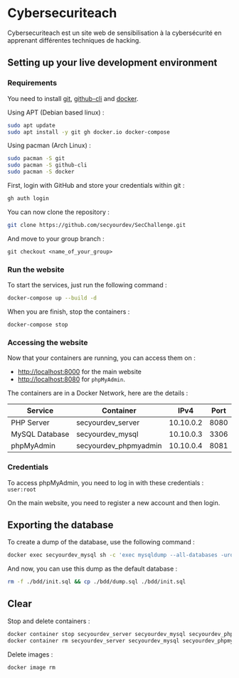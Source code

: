 # Cybersecuriteach

Cybersecuriteach est un site web de sensibilisation à la cybersécurité en apprenant différentes techniques de hacking.

## Setting up your live development environment

### Requirements

You need to install [git](https://git-scm.com/), [github-cli](https://github.com/cli/cli) and [docker](https://www.docker.com/).

Using APT (Debian based linux) :

```bash
sudo apt update
sudo apt install -y git gh docker.io docker-compose
```

Using pacman (Arch Linux) :

```bash
sudo pacman -S git
sudo pacman -S github-cli
sudo pacman -S docker
```

First, login with GitHub and store your credentials within git :

```bash
gh auth login
```

You can now clone the repository :

```bash
git clone https://github.com/secyourdev/SecChallenge.git
```

And move to your group branch :

```
git checkout <name_of_your_group>
```

### Run the website

To start the services, just run the following command :

```bash
docker-compose up --build -d
```

When you are finish, stop the containers :

```
docker-compose stop
```

### Accessing the website

Now that your containers are running, you can access them on :

- [http://localhost:8000](http://localhost) for the main website
- [http://localhost:8080](http://localhost:8081) for `phpMyAdmin`.

The containers are in a Docker Network, here are the details :

| Service        | Container             | IPv4      | Port |
| -------------- | --------------------- | --------- | ---- |
| PHP Server     | secyourdev_server     | 10.10.0.2 | 8080 |
| MySQL Database | secyourdev_mysql      | 10.10.0.3 | 3306 |
| phpMyAdmin     | secyourdev_phpmyadmin | 10.10.0.4 | 8081 |

### Credentials

To access phpMyAdmin, you need to log in with these credentials : `user:root`

On the main website, you need to register a new account and then login.

## Exporting the database

To create a dump of the database, use the following command :

```bash
docker exec secyourdev_mysql sh -c 'exec mysqldump --all-databases -uroot -p"root"' > ./bdd/dump.sql
```

And now, you can use this dump as the default database :

```bash
rm -f ./bdd/init.sql && cp ./bdd/dump.sql ./bdd/init.sql
```

## Clear

Stop and delete containers :

```bash
docker container stop secyourdev_server secyourdev_mysql secyourdev_phpmyadmin
docker container rm secyourdev_server secyourdev_mysql secyourdev_phpmyadmin
```

Delete images :

```bash
docker image rm
```
